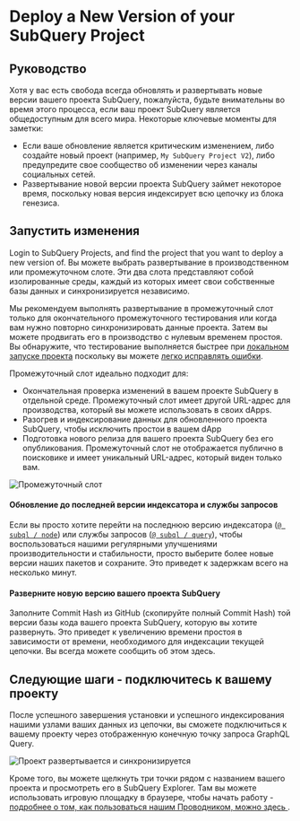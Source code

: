 # Deploy a New Version of your SubQuery Project

## Руководство

Хотя у вас есть свобода всегда обновлять и развертывать новые версии вашего проекта SubQuery, пожалуйста, будьте внимательны во время этого процесса, если ваш проект SubQuery является общедоступным для всего мира. Некоторые ключевые моменты для заметки:
- Если ваше обновление является критическим изменением, либо создайте новый проект (например, ` My SubQuery Project V2 `), либо предупредите свое сообщество об изменении через каналы социальных сетей.
- Развертывание новой версии проекта SubQuery займет некоторое время, поскольку новая версия индексирует всю цепочку из блока генезиса.

## Запустить изменения

Login to SubQuery Projects, and find the project that you want to deploy a new version of. Вы можете выбрать развертывание в производственном или промежуточном слоте. Эти два слота представляют собой изолированные среды, каждый из которых имеет свои собственные базы данных и синхронизируется независимо.

Мы рекомендуем выполнять развертывание в промежуточный слот только для окончательного промежуточного тестирования или когда вам нужно повторно синхронизировать данные проекта. Затем вы можете продвигать его в производство с нулевым временем простоя. Вы обнаружите, что тестирование выполняется быстрее при [локальном запуске проекта](../run/run.md) поскольку вы можете [легко исправлять ошибки](../tutorials_examples/debug-projects.md).

Промежуточный слот идеально подходит для:
* Окончательная проверка изменений в вашем проекте SubQuery в отдельной среде. Промежуточный слот имеет другой URL-адрес для производства, который вы можете использовать в своих dApps.
* Разогрев и индексирование данных для обновленного проекта SubQuery, чтобы исключить простои в вашем dApp
* Подготовка нового релиза для вашего проекта SubQuery без его опубликования. Промежуточный слот не отображается публично в поисковике и имеет уникальный URL-адрес, который виден только вам.

![Промежуточный слот](/assets/img/staging_slot.png)

#### Обновление до последней версии индексатора и службы запросов

Если вы просто хотите перейти на последнюю версию индексатора ([` @ subql / node `](https://www.npmjs.com/package/@subql/node)) или службы запросов ([` @ subql / query `](https://www.npmjs.com/package/@subql/query)), чтобы воспользоваться нашими регулярными улучшениями производительности и стабильности, просто выберите более новые версии наших пакетов и сохраните. Это приведет к задержкам всего на несколько минут.

#### Разверните новую версию вашего проекта SubQuery

Заполните Commit Hash из GitHub (скопируйте полный Commit Hash) той версии базы кода вашего проекта SubQuery, которую вы хотите развернуть. Это приведет к увеличению времени простоя в зависимости от времени, необходимого для индексации текущей цепочки. Вы всегда можете сообщить об этом здесь.

## Следующие шаги - подключитесь к вашему проекту
После успешного завершения установки и успешного индексирования нашими узлами ваших данных из цепочки, вы сможете подключиться к вашему проекту через отображенную конечную точку запроса GraphQL Query.

![Проект развертывается и синхронизируется](/assets/img/projects-deploy-sync.png)

Кроме того, вы можете щелкнуть три точки рядом с названием вашего проекта и просмотреть его в SubQuery Explorer. Там вы можете использовать игровую площадку в браузере, чтобы начать работу - [ подробнее о том, как пользоваться нашим Проводником, можно здесь ](../query/query.md).
